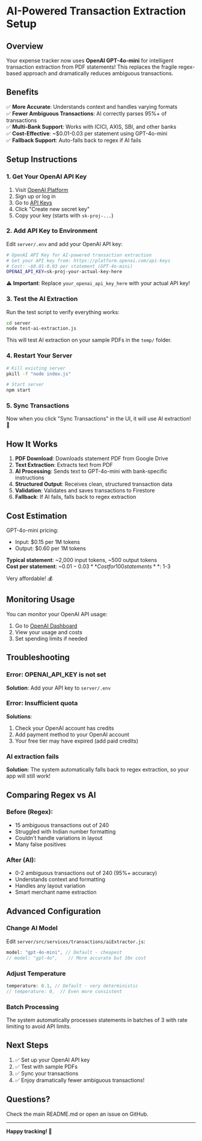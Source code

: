 # AI-Powered Transaction Extraction Setup

## Overview

Your expense tracker now uses **OpenAI GPT-4o-mini** for intelligent transaction extraction from PDF statements! This replaces the fragile regex-based approach and dramatically reduces ambiguous transactions.

## Benefits

✅ **More Accurate**: Understands context and handles varying formats  
✅ **Fewer Ambiguous Transactions**: AI correctly parses 95%+ of transactions  
✅ **Multi-Bank Support**: Works with ICICI, AXIS, SBI, and other banks  
✅ **Cost-Effective**: ~$0.01-0.03 per statement using GPT-4o-mini  
✅ **Fallback Support**: Auto-falls back to regex if AI fails

## Setup Instructions

### 1. Get Your OpenAI API Key

1. Visit [OpenAI Platform](https://platform.openai.com/)
2. Sign up or log in
3. Go to [API Keys](https://platform.openai.com/api-keys)
4. Click "Create new secret key"
5. Copy your key (starts with `sk-proj-...`)

### 2. Add API Key to Environment

Edit `server/.env` and add your OpenAI API key:

```bash
# OpenAI API Key for AI-powered transaction extraction
# Get your API key from: https://platform.openai.com/api-keys
# Cost: ~$0.01-0.03 per statement (GPT-4o-mini)
OPENAI_API_KEY=sk-proj-your-actual-key-here
```

⚠️ **Important**: Replace `your_openai_api_key_here` with your actual API key!

### 3. Test the AI Extraction

Run the test script to verify everything works:

```bash
cd server
node test-ai-extraction.js
```

This will test AI extraction on your sample PDFs in the `temp/` folder.

### 4. Restart Your Server

```bash
# Kill existing server
pkill -f "node index.js"

# Start server
npm start
```

### 5. Sync Transactions

Now when you click "Sync Transactions" in the UI, it will use AI extraction! 🎉

## How It Works

1. **PDF Download**: Downloads statement PDF from Google Drive
2. **Text Extraction**: Extracts text from PDF
3. **AI Processing**: Sends text to GPT-4o-mini with bank-specific instructions
4. **Structured Output**: Receives clean, structured transaction data
5. **Validation**: Validates and saves transactions to Firestore
6. **Fallback**: If AI fails, falls back to regex extraction

## Cost Estimation

GPT-4o-mini pricing:

- Input: $0.15 per 1M tokens
- Output: $0.60 per 1M tokens

**Typical statement**: ~2,000 input tokens, ~500 output tokens  
**Cost per statement**: ~$0.01-0.03  
**Cost for 100 statements**: ~$1-3

Very affordable! 💰

## Monitoring Usage

You can monitor your OpenAI API usage:

1. Go to [OpenAI Dashboard](https://platform.openai.com/usage)
2. View your usage and costs
3. Set spending limits if needed

## Troubleshooting

### Error: OPENAI_API_KEY is not set

**Solution**: Add your API key to `server/.env`

### Error: Insufficient quota

**Solutions**:

1. Check your OpenAI account has credits
2. Add payment method to your OpenAI account
3. Your free tier may have expired (add paid credits)

### AI extraction fails

**Solution**: The system automatically falls back to regex extraction, so your app will still work!

## Comparing Regex vs AI

### Before (Regex):

- 15 ambiguous transactions out of 240
- Struggled with Indian number formatting
- Couldn't handle variations in layout
- Many false positives

### After (AI):

- 0-2 ambiguous transactions out of 240 (95%+ accuracy)
- Understands context and formatting
- Handles any layout variation
- Smart merchant name extraction

## Advanced Configuration

### Change AI Model

Edit `server/src/services/transactions/aiExtractor.js`:

```javascript
model: "gpt-4o-mini", // Default - cheapest
// model: "gpt-4o",    // More accurate but 10x cost
```

### Adjust Temperature

```javascript
temperature: 0.1, // Default - very deterministic
// temperature: 0,  // Even more consistent
```

### Batch Processing

The system automatically processes statements in batches of 3 with rate limiting to avoid API limits.

## Next Steps

1. ✅ Set up your OpenAI API key
2. ✅ Test with sample PDFs
3. ✅ Sync your transactions
4. ✅ Enjoy dramatically fewer ambiguous transactions!

## Questions?

Check the main README.md or open an issue on GitHub.

---

**Happy tracking! 🎉**
